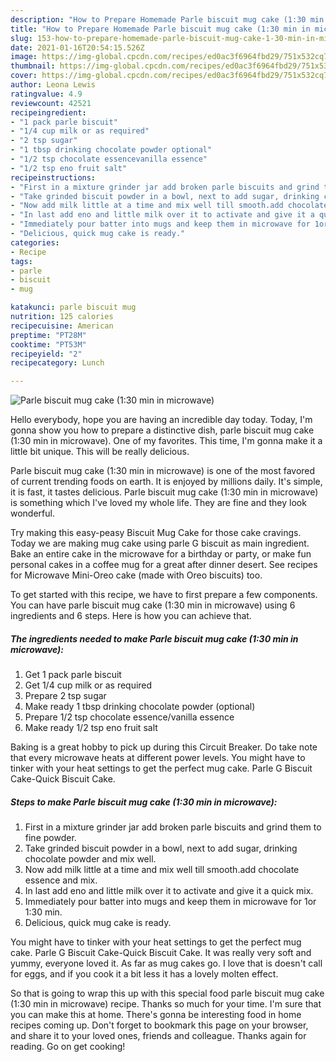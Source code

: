 ```yaml
---
description: "How to Prepare Homemade Parle biscuit mug cake (1:30 min in microwave)"
title: "How to Prepare Homemade Parle biscuit mug cake (1:30 min in microwave)"
slug: 153-how-to-prepare-homemade-parle-biscuit-mug-cake-1-30-min-in-microwave
date: 2021-01-16T20:54:15.526Z
image: https://img-global.cpcdn.com/recipes/ed0ac3f6964fbd29/751x532cq70/parle-biscuit-mug-cake-130-min-in-microwave-recipe-main-photo.jpg
thumbnail: https://img-global.cpcdn.com/recipes/ed0ac3f6964fbd29/751x532cq70/parle-biscuit-mug-cake-130-min-in-microwave-recipe-main-photo.jpg
cover: https://img-global.cpcdn.com/recipes/ed0ac3f6964fbd29/751x532cq70/parle-biscuit-mug-cake-130-min-in-microwave-recipe-main-photo.jpg
author: Leona Lewis
ratingvalue: 4.9
reviewcount: 42521
recipeingredient:
- "1 pack parle biscuit"
- "1/4 cup milk or as required"
- "2 tsp sugar"
- "1 tbsp drinking chocolate powder optional"
- "1/2 tsp chocolate essencevanilla essence"
- "1/2 tsp eno fruit salt"
recipeinstructions:
- "First in a mixture grinder jar add broken parle biscuits and grind them to fine powder."
- "Take grinded biscuit powder in a bowl, next to add sugar, drinking chocolate powder and mix well."
- "Now add milk little at a time and mix well till smooth.add chocolate essence and mix."
- "In last add eno and little milk over it to activate and give it a quick mix."
- "Immediately pour batter into mugs and keep them in microwave for 1or 1:30 min."
- "Delicious, quick mug cake is ready."
categories:
- Recipe
tags:
- parle
- biscuit
- mug

katakunci: parle biscuit mug 
nutrition: 125 calories
recipecuisine: American
preptime: "PT28M"
cooktime: "PT53M"
recipeyield: "2"
recipecategory: Lunch

---
```



![Parle biscuit mug cake (1:30 min in microwave)](https://img-global.cpcdn.com/recipes/ed0ac3f6964fbd29/751x532cq70/parle-biscuit-mug-cake-130-min-in-microwave-recipe-main-photo.jpg)

Hello everybody, hope you are having an incredible day today. Today, I'm gonna show you how to prepare a distinctive dish, parle biscuit mug cake (1:30 min in microwave). One of my favorites. This time, I'm gonna make it a little bit unique. This will be really delicious.

Parle biscuit mug cake (1:30 min in microwave) is one of the most favored of current trending foods on earth. It is enjoyed by millions daily. It's simple, it is fast, it tastes delicious. Parle biscuit mug cake (1:30 min in microwave) is something which I've loved my whole life. They are fine and they look wonderful.

Try making this easy-peasy Biscuit Mug Cake for those cake cravings. Today we are making mug cake using parle G biscuit as main ingredient. Bake an entire cake in the microwave for a birthday or party, or make fun personal cakes in a coffee mug for a great after dinner desert. See recipes for Microwave Mini-Oreo cake (made with Oreo biscuits) too.


To get started with this recipe, we have to first prepare a few components. You can have parle biscuit mug cake (1:30 min in microwave) using 6 ingredients and 6 steps. Here is how you can achieve that.

<!--inarticleads1-->

##### The ingredients needed to make Parle biscuit mug cake (1:30 min in microwave):

1. Get 1 pack parle biscuit
1. Get 1/4 cup milk or as required
1. Prepare 2 tsp sugar
1. Make ready 1 tbsp drinking chocolate powder (optional)
1. Prepare 1/2 tsp chocolate essence/vanilla essence
1. Make ready 1/2 tsp eno fruit salt


Baking is a great hobby to pick up during this Circuit Breaker. Do take note that every microwave heats at different power levels. You might have to tinker with your heat settings to get the perfect mug cake. Parle G Biscuit Cake-Quick Biscuit Cake. 

<!--inarticleads2-->

##### Steps to make Parle biscuit mug cake (1:30 min in microwave):

1. First in a mixture grinder jar add broken parle biscuits and grind them to fine powder.
1. Take grinded biscuit powder in a bowl, next to add sugar, drinking chocolate powder and mix well.
1. Now add milk little at a time and mix well till smooth.add chocolate essence and mix.
1. In last add eno and little milk over it to activate and give it a quick mix.
1. Immediately pour batter into mugs and keep them in microwave for 1or 1:30 min.
1. Delicious, quick mug cake is ready.


You might have to tinker with your heat settings to get the perfect mug cake. Parle G Biscuit Cake-Quick Biscuit Cake. It was really very soft and yummy, everyone loved it. As far as mug cakes go. I love that is doesn&#39;t call for eggs, and if you cook it a bit less it has a lovely molten effect. 

So that is going to wrap this up with this special food parle biscuit mug cake (1:30 min in microwave) recipe. Thanks so much for your time. I'm sure that you can make this at home. There's gonna be interesting food in home recipes coming up. Don't forget to bookmark this page on your browser, and share it to your loved ones, friends and colleague. Thanks again for reading. Go on get cooking!
